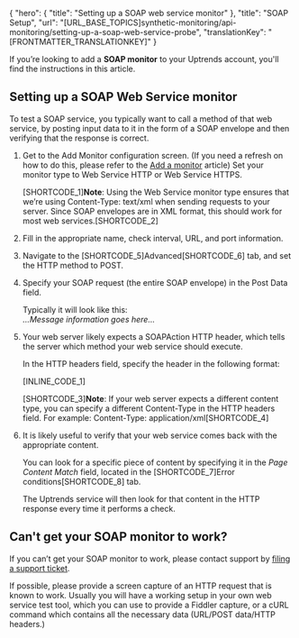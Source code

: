 {
  "hero": {
    "title": "Setting up a SOAP web service monitor"
  },
  "title": "SOAP Setup",
  "url": "[URL_BASE_TOPICS]synthetic-monitoring/api-monitoring/setting-up-a-soap-web-service-probe",
  "translationKey": "[FRONTMATTER_TRANSLATIONKEY]"
}

If you’re looking to add a **SOAP monitor** to your Uptrends account, you'll find the instructions in this article.

## Setting up a SOAP Web Service monitor

To test a SOAP service, you typically want to call a method of that web service, by posting input data to it in the form of a SOAP envelope and then verifying that the response is correct.

1.  Get to the Add Monitor configuration screen. (If you need a refresh on how to do this, please refer to the [Add a monitor]([LINK_URL_1]) article) Set your monitor type to Web Service HTTP or Web Service HTTPS.  
      
    [SHORTCODE_1]**Note**: Using the Web Service monitor type ensures that we’re using Content-Type: text/xml when sending requests to your server. Since SOAP envelopes are in XML format, this should work for most web services.[SHORTCODE_2] 
2.  Fill in the appropriate name, check interval, URL, and port information.  
3.  Navigate to the [SHORTCODE_5]Advanced[SHORTCODE_6] tab, and set the HTTP method to POST.  
4.  Specify your SOAP request (the entire SOAP envelope) in the Post Data field.  
      
    Typically it will look like this:  
    *…Message information goes here…*  
5.  Your web server likely expects a SOAPAction HTTP header, which tells the server which method your web service should execute.  
      
    In the HTTP headers field, specify the header in the following format:  
      
    [INLINE_CODE_1]
      
    [SHORTCODE_3]**Note**: If your web server expects a different content type, you can specify a different Content-Type in the HTTP headers field. For example: Content-Type: application/xml[SHORTCODE_4] 
6.  It is likely useful to verify that your web service comes back with the appropriate content.  
      
    You can look for a specific piece of content by specifying it in the *Page Content Match* field, located in the [SHORTCODE_7]Error conditions[SHORTCODE_8] tab.  
      
    The Uptrends service will then look for that content in the HTTP response every time it performs a check.

## Can't get your SOAP monitor to work?

If you can’t get your SOAP monitor to work, please contact support by [filing a support ticket]([LINK_URL_2]).

If possible, please provide a screen capture of an HTTP request that is known to work. Usually you will have a working setup in your own web service test tool, which you can use to provide a Fiddler capture, or a cURL command which contains all the necessary data (URL/POST data/HTTP headers.)
